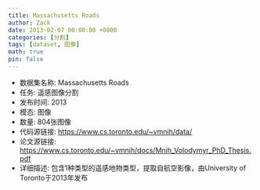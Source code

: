 ```yaml
---
title: Massachusetts Roads
author: Zack
date: 2013-02-07 00:00:00 +0800
categories: [分割]
tags: [dataset, 图像]
math: true
pin: false
---
```

- 数据集名称: Massachusetts Roads
- 任务: 遥感图像分割
- 发布时间: 2013
- 模态: 图像
- 数量: 804张图像
- 代码源链接: https://www.cs.toronto.edu/~vmnih/data/
- 论文源链接: https://www.cs.toronto.edu/~vmnih/docs/Mnih_Volodymyr_PhD_Thesis.pdf
- 详细描述: 包含1种类型的遥感地物类型，提取自航空影像，由University of Toronto于2013年发布
